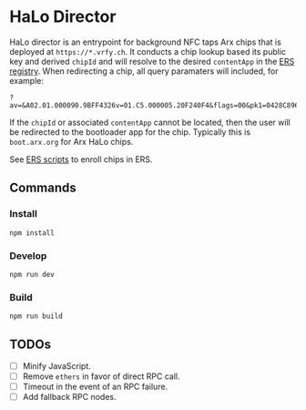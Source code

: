 # HaLo Director

HaLo director is an entrypoint for background NFC taps Arx chips that is deployed at `https://*.vrfy.ch`. It conducts a chip lookup based its public key and derived `chipId` and will resolve to the desired `contentApp` in the [ERS registry](https://github.com/arx-research/ers-contracts). When redirecting a chip, all query paramaters will included, for example:

```
?av=&A02.01.000090.9BFF4326v=01.C5.000005.20F240F4&flags=00&pk1=0428C896E83F6B51C838ADD8C537BD1F2CD45AB152B75436C2BCFBFEAE2905C09D8F03F3071E609CFCE6B3A5E1397484B5EFE2F054C1093F05825999442E8688FE&pk2=040523464ACA95D50C5945A40FF62F36E2227A9123AFBED627ED3E11207B593C24FFC78E17B28039F30E572B90C4496AB42AA12755092270FEBCCA2BA7DF0139FF&latch2=0101010101010101010101010101010101010101010101010101010101010101&rnd=000000507A27899EC02BF491F5B469D48CC45BE4C045E206903E3865BA96D382&rndsig=304502202FB534B05B6B36B5DCB73D180BF3BC001F1EC06D8B9DC7DAC3036C910B2A5BFF022100C89E36BA52647F3AC89175A6D3D7436F550FB02977DF89E4D0DDA27F11FAC66E04&cmd=0101&res=304402201A2093A9440620536C0F929B608D775948397BB6EAB0605A685B8130C7A407AC02202326F45A3F8566B5F1D3D083E80B76C5A1AA0A9036E3772197D92F60994B80B4
```

If the `chipId` or associated `contentApp` cannot be located, then the user will be redirected to the bootloader app for the chip. Typically this is `boot.arx.org` for Arx HaLo chips.

See [ERS scripts](https://github.com/arx-research/ers-scripts) to enroll chips in ERS.

## Commands

### Install

```
npm install
```

### Develop

```
npm run dev
```

### Build

```
npm run build
```

## TODOs

- [ ] Minify JavaScript.
- [ ] Remove `ethers` in favor of direct RPC call.
- [ ] Timeout in the event of an RPC failure.
- [ ] Add fallback RPC nodes.